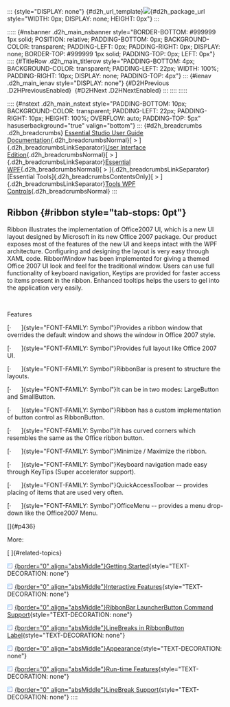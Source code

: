 ::: {style="DISPLAY: none"}
[](ms-xhelp:///?Id=d2h_url_template){#d2h_url_template}![](!package_url!){#d2h_package_url style="WIDTH: 0px; DISPLAY: none; HEIGHT: 0px"}
:::

::::: {#nsbanner .d2h_main_nsbanner style="BORDER-BOTTOM: #999999 1px solid; POSITION: relative; PADDING-BOTTOM: 0px; BACKGROUND-COLOR: transparent; PADDING-LEFT: 0px; PADDING-RIGHT: 0px; DISPLAY: none; BORDER-TOP: #999999 1px solid; PADDING-TOP: 0px; LEFT: 0px"}
:::: {#TitleRow .d2h_main_titlerow style="PADDING-BOTTOM: 4px; BACKGROUND-COLOR: transparent; PADDING-LEFT: 22px; WIDTH: 100%; PADDING-RIGHT: 10px; DISPLAY: none; PADDING-TOP: 4px"}
::: {#ienav .d2h_main_ienav style="DISPLAY: none"}
[](ms-xhelp:///?Id=89c2e33c-3920-4385-9761-f17353adf8f6){#D2HPrevious .D2HPreviousEnabled}  [](ms-xhelp:///?Id=54781771-ae37-40e9-8c7f-0601a48eefc7){#D2HNext .D2HNextEnabled}
:::
::::
:::::

:::: {#nstext .d2h_main_nstext style="PADDING-BOTTOM: 10px; BACKGROUND-COLOR: transparent; PADDING-LEFT: 22px; PADDING-RIGHT: 10px; HEIGHT: 100%; OVERFLOW: auto; PADDING-TOP: 5px" hasuserbackground="true" valign="bottom"}
::: {#d2h_breadcrumbs .d2h_breadcrumbs}
[Essential Studio User Guide Documentation](ms-xhelp:///?Id=12457748-09e3-4d74-a240-8e049cedf030){.d2h_breadcrumbsNormal}[ \> ]{.d2h_breadcrumbsLinkSeparator}[User Interface Edition](ms-xhelp:///?Id=c29296b7-531c-413b-a0ec-488ca1f7f669){.d2h_breadcrumbsNormal}[ \> ]{.d2h_breadcrumbsLinkSeparator}[Essential WPF](ms-xhelp:///?Id=7f4f82c5-151c-4262-94d0-75c4626c77bc){.d2h_breadcrumbsNormal}[ \> ]{.d2h_breadcrumbsLinkSeparator}[Essential Tools]{.d2h_breadcrumbsContentsOnly}[ \> ]{.d2h_breadcrumbsLinkSeparator}[Tools WPF Controls](ms-xhelp:///?Id=2ea58a12-9426-4a63-96b4-89eb80232c2c){.d2h_breadcrumbsNormal}
:::

## Ribbon {#ribbon style="tab-stops: 0pt"}

Ribbon illustrates the implementation of Office2007 UI, which is a new UI layout designed by Microsoft in its new Office 2007 package. Our product exposes most of the features of the new UI and keeps intact with the WPF architecture. Configuring and designing the layout is very easy through XAML code. RibbonWindow has been implemented for giving a themed Office 2007 UI look and feel for the traditional window. Users can use full functionality of keyboard navigation, Keytips are provided for faster access to items present in the ribbon. Enhanced tooltips helps the users to gel into the application very easily.

 

Features

[·      ]{style="FONT-FAMILY: Symbol"}Provides a ribbon window that overrides the default window and shows the window in Office 2007 style.

[·      ]{style="FONT-FAMILY: Symbol"}Provides full layout like Office 2007 UI.

[·      ]{style="FONT-FAMILY: Symbol"}RibbonBar is present to structure the layouts.

[·      ]{style="FONT-FAMILY: Symbol"}It can be in two modes: LargeButton and SmallButton.

[·      ]{style="FONT-FAMILY: Symbol"}Ribbon has a custom implementation of button control as RibbonButton.

[·      ]{style="FONT-FAMILY: Symbol"}It has curved corners which resembles the same as the Office ribbon button.

[·      ]{style="FONT-FAMILY: Symbol"}Minimize / Maximize the ribbon.

[·      ]{style="FONT-FAMILY: Symbol"}Keyboard navigation made easy through KeyTips (Super accelerator support).

[·      ]{style="FONT-FAMILY: Symbol"}QuickAccessToolbar -- provides placing of items that are used very often.

[·      ]{style="FONT-FAMILY: Symbol"}OfficeMenu -- provides a menu drop-down like the Office2007 Menu.

[]{#p436} 

More:

[ ]{#related-topics}

[![](button.gif){border="0" align="absMiddle"}Getting Started](ms-xhelp:///?Id=54781771-ae37-40e9-8c7f-0601a48eefc7){style="TEXT-DECORATION: none"}

[![](button.gif){border="0" align="absMiddle"}Interactive Features](ms-xhelp:///?Id=11619f92-881f-4e03-b46a-e30ec14e5546){style="TEXT-DECORATION: none"}

[![](button.gif){border="0" align="absMiddle"}RibbonBar LauncherButton Command Support](ms-xhelp:///?Id=02d45cad-be5f-4f67-a76d-ec80dee6a8cc){style="TEXT-DECORATION: none"}

[![](button.gif){border="0" align="absMiddle"}LineBreaks in RibbonButton Label](ms-xhelp:///?Id=93364f3e-144d-43c1-98f0-d1a70bd68ab2){style="TEXT-DECORATION: none"}

[![](button.gif){border="0" align="absMiddle"}Appearance](ms-xhelp:///?Id=2a8e66af-b7b8-4486-950c-b12cd1286872){style="TEXT-DECORATION: none"}

[![](button.gif){border="0" align="absMiddle"}Run-time Features](ms-xhelp:///?Id=c8ab0371-d68c-4702-83ff-7a6864daaf45){style="TEXT-DECORATION: none"}

[![](button.gif){border="0" align="absMiddle"}LineBreak Support](ms-xhelp:///?Id=74d5da7e-a94e-4e13-ac05-993c6fa67207){style="TEXT-DECORATION: none"}
::::

